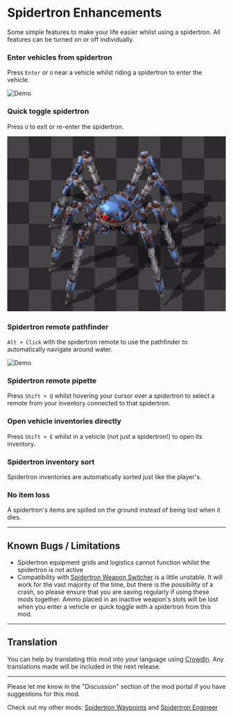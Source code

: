 # Spidertron Enhancements

Some simple features to make your life easier whilst using a spidertron. All features can be turned on or off individually.

### Enter vehicles from spidertron

Press `Enter` or `U` near a vehicle whilst riding a spidertron to enter the vehicle.

![Demo](https://github.com/tburrows13/SpidertronEnhancements/raw/master/resources/onto-train.gif)

### Quick toggle spidertron

Press `U` to exit or re-enter the spidertron.

![Demo](https://github.com/tburrows13/SpidertronEnhancements/raw/master/resources/quick-toggle.gif)

### Spidertron remote pathfinder

`Alt + Click` with the spidertron remote to use the pathfinder to automatically navigate around water.

![Demo](https://github.com/tburrows13/SpidertronEnhancements/raw/master/resources/pathfinder.gif)

### Spidertron remote pipette

Press `Shift + Q` whilst hovering your cursor over a spidertron to select a remote from your inventory connected to that spidertron.

### Open vehicle inventories directly
Press `Shift + E` whilst in a vehicle (not just a spidertron!) to open its inventory.

### Spidertron inventory sort

Spidertron inventories are automatically sorted just like the player's.

### No item loss

A spidertron's items are spilled on the ground instead of being lost when it dies.

---
## Known Bugs / Limitations

- Spidertron equipment grids and logistics cannot function whilst the spidertron is not active
- Compatibility with [Spidertron Weapon Switcher](https://mods.factorio.com/mod/SpidertronWeaponSwitcher) is a little unstable. It will work for the vast majority of the time, but there is the possibility of a crash, so please ensure that you are saving regularly if using these mods together. Ammo placed in an inactive weapon's slots will be lost when you enter a vehicle or quick toggle with a spidertron from this mod.

---
## Translation

You can help by translating this mod into your language using [CrowdIn](https://crowdin.com/project/factorio-mods-localization). Any translations made will be included in the next release.

---


Please let me know in the "Discussion" section of the mod portal if you have suggestions for this mod.

Check out my other mods: [Spidertron Waypoints](https://mods.factorio.com/mod/SpidertronWaypoints) and [Spidertron Engineer](https://mods.factorio.com/mod/SpidertronEngineer)